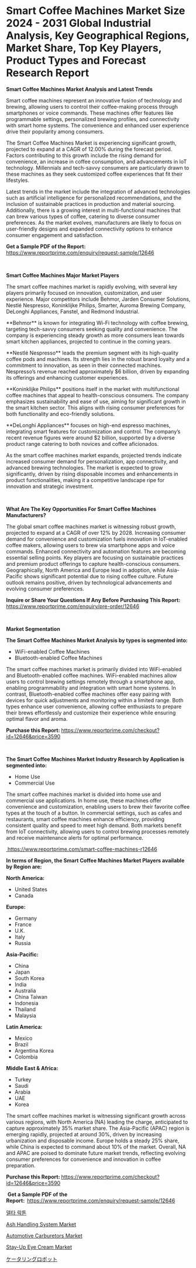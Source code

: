 <p><h1>Smart Coffee Machines Market Size 2024 - 2031 Global Industrial Analysis, Key Geographical Regions, Market Share, Top Key Players, Product Types and Forecast Research Report</h1></p><p><strong>Smart Coffee Machines Market Analysis and Latest Trends</strong></p>
<p><p>Smart coffee machines represent an innovative fusion of technology and brewing, allowing users to control their coffee-making process through smartphones or voice commands. These machines offer features like programmable settings, personalized brewing profiles, and connectivity with smart home systems. The convenience and enhanced user experience drive their popularity among consumers.</p><p>The Smart Coffee Machines Market is experiencing significant growth, projected to expand at a CAGR of 12.00% during the forecast period. Factors contributing to this growth include the rising demand for convenience, an increase in coffee consumption, and advancements in IoT technology. Millennials and tech-savvy consumers are particularly drawn to these machines as they seek customized coffee experiences that fit their lifestyles.</p><p>Latest trends in the market include the integration of advanced technologies such as artificial intelligence for personalized recommendations, and the inclusion of sustainable practices in production and material sourcing. Additionally, there is a growing interest in multi-functional machines that can brew various types of coffee, catering to diverse consumer preferences. As the market evolves, manufacturers are likely to focus on user-friendly designs and expanded connectivity options to enhance consumer engagement and satisfaction.</p></p>
<p><strong>Get a Sample PDF of the Report:&nbsp;</strong> <a href="https://www.reportprime.com/enquiry/request-sample/12646">https://www.reportprime.com/enquiry/request-sample/12646</a></p>
<p>&nbsp;</p>
<p><strong>Smart Coffee Machines Major Market Players</strong></p>
<p><p>The smart coffee machines market is rapidly evolving, with several key players primarily focused on innovation, customization, and user experience. Major competitors include Behmor, Jarden Consumer Solutions, Nestlé Nespresso, Koninklijke Philips, Smarter, Auroma Brewing Company, DeLonghi Appliances, Fanstel, and Redmond Industrial.</p><p>**Behmor** is known for integrating Wi-Fi technology with coffee brewing, targeting tech-savvy consumers seeking quality and convenience. The company is experiencing steady growth as more consumers lean towards smart kitchen appliances, projected to continue in the coming years.</p><p>**Nestlé Nespresso** leads the premium segment with its high-quality coffee pods and machines. Its strength lies in the robust brand loyalty and a commitment to innovation, as seen in their connected machines. Nespresso’s revenue reached approximately $6 billion, driven by expanding its offerings and enhancing customer experiences.</p><p>**Koninklijke Philips** positions itself in the market with multifunctional coffee machines that appeal to health-conscious consumers. The company emphasizes sustainability and ease of use, aiming for significant growth in the smart kitchen sector. This aligns with rising consumer preferences for both functionality and eco-friendly solutions.</p><p>**DeLonghi Appliances** focuses on high-end espresso machines, integrating smart features for customization and control. The company’s recent revenue figures were around $2 billion, supported by a diverse product range catering to both novices and coffee aficionados.</p><p>As the smart coffee machines market expands, projected trends indicate increased consumer demand for personalization, app connectivity, and advanced brewing technologies. The market is expected to grow significantly, driven by rising disposable incomes and enhancements in product functionalities, making it a competitive landscape ripe for innovation and strategic investment.</p></p>
<p>&nbsp;</p>
<p><strong>What Are The Key Opportunities For Smart Coffee Machines Manufacturers?</strong></p>
<p><p>The global smart coffee machines market is witnessing robust growth, projected to expand at a CAGR of over 12% by 2028. Increasing consumer demand for convenience and customization fuels innovation in IoT-enabled coffee makers, allowing users to brew via smartphone apps and voice commands. Enhanced connectivity and automation features are becoming essential selling points. Key players are focusing on sustainable practices and premium product offerings to capture health-conscious consumers. Geographically, North America and Europe lead in adoption, while Asia-Pacific shows significant potential due to rising coffee culture. Future outlook remains positive, driven by technological advancements and evolving consumer preferences.</p></p>
<p><strong>Inquire or Share Your Questions If Any Before Purchasing This Report:</strong> <a href="https://www.reportprime.com/enquiry/pre-order/12646">https://www.reportprime.com/enquiry/pre-order/12646</a></p>
<p>&nbsp;</p>
<p><strong>Market Segmentation</strong></p>
<p><strong>The Smart Coffee Machines Market Analysis by types is segmented into:</strong></p>
<p><ul><li>WiFi-enabled Coffee Machines</li><li>Bluetooth-enabled Coffee Machines</li></ul></p>
<p><p>The smart coffee machines market is primarily divided into WiFi-enabled and Bluetooth-enabled coffee machines. WiFi-enabled machines allow users to control brewing settings remotely through a smartphone app, enabling programmability and integration with smart home systems. In contrast, Bluetooth-enabled coffee machines offer easy pairing with devices for quick adjustments and monitoring within a limited range. Both types enhance user convenience, allowing coffee enthusiasts to prepare their brews effortlessly and customize their experience while ensuring optimal flavor and aroma.</p></p>
<p><strong>Purchase this Report:&nbsp;</strong><a href="https://www.reportprime.com/checkout?id=12646&price=3590">https://www.reportprime.com/checkout?id=12646&price=3590</a></p>
<p>&nbsp;</p>
<p><strong>The Smart Coffee Machines Market Industry Research by Application is segmented into:</strong></p>
<p><ul><li>Home Use</li><li>Commercial Use</li></ul></p>
<p><p>The smart coffee machines market is divided into home use and commercial use applications. In home use, these machines offer convenience and customization, enabling users to brew their favorite coffee types at the touch of a button. In commercial settings, such as cafes and restaurants, smart coffee machines enhance efficiency, providing consistent quality and speed to meet high demand. Both markets benefit from IoT connectivity, allowing users to control brewing processes remotely and receive maintenance alerts for optimal performance.</p></p>
<p><a href="https://www.reportprime.com/smart-coffee-machines-r12646">&nbsp;https://www.reportprime.com/smart-coffee-machines-r12646</a></p>
<p><strong>In terms of Region, the Smart Coffee Machines Market Players available by Region are:</strong></p>
<p>
    <p> <strong> North America: </strong>
        <ul>
            <li>United States</li>
            <li>Canada</li>
        </ul>
        </p> 
    <p> <strong> Europe: </strong>
        <ul>
            <li>Germany</li>
            <li>France</li>
            <li>U.K.</li>
            <li>Italy</li>
            <li>Russia</li>
        </ul>
        </p> 
    <p> <strong> Asia-Pacific: </strong>
        <ul>
            <li>China</li>
            <li>Japan</li>
            <li>South Korea</li>
            <li>India</li>
            <li>Australia</li>
            <li>China Taiwan</li>
            <li>Indonesia</li>
            <li>Thailand</li>
            <li>Malaysia</li>
        </ul>
        </p> 
    <p> <strong> Latin America: </strong>
        <ul>
            <li>Mexico</li>
            <li>Brazil</li>
            <li>Argentina Korea</li>
            <li>Colombia</li>
        </ul>
        </p> 
    <p> <strong> Middle East & Africa: </strong>
        <ul>
            <li>Turkey</li>
            <li>Saudi</li>
            <li>Arabia</li>
            <li>UAE</li>
            <li>Korea</li>
        </ul>
    </p>
    </p>
<p><p>The smart coffee machines market is witnessing significant growth across various regions, with North America (NA) leading the charge, anticipated to capture approximately 35% market share. The Asia-Pacific (APAC) region is emerging rapidly, projected at around 30%, driven by increasing urbanization and disposable income. Europe holds a steady 25% share, while China is expected to command about 10% of the market. Overall, NA and APAC are poised to dominate future market trends, reflecting evolving consumer preferences for convenience and innovation in coffee preparation.</p></p>
<p><strong>Purchase this Report: </strong><a href="https://www.reportprime.com/checkout?id=12646&price=3590">https://www.reportprime.com/checkout?id=12646&price=3590</a></p>
<p>&nbsp;<strong>Get a Sample PDF of the Report:&nbsp;&nbsp;</strong><a href="https://www.reportprime.com/enquiry/request-sample/12646">https://www.reportprime.com/enquiry/request-sample/12646</a></p>
<p><strong></strong></p>
<p><p><a href="https://medium.com/@nazminrahman651/%EA%B8%80%EB%A1%9C%EB%B2%8C-%EB%8D%B8%ED%83%80-%EB%9D%BD%ED%86%A4-%EC%8B%9C%EC%9E%A5-%EB%B6%84%EC%84%9D-%EB%8F%99%ED%96%A5-%EC%98%88%EC%B8%A1-%EB%B0%8F-%EC%84%B1%EC%9E%A5-%EA%B8%B0%ED%9A%8C-2024-2031-126%ED%8E%98%EC%9D%B4%EC%A7%80-%EB%B3%B4%EA%B3%A0%EC%84%9C-7aece7cb879d">델타 락톤</a></p><p><a href="https://medium.com/@james.dyer67867/ash-handling-system-market-global-market-share-and-ranking-overall-sales-and-demand-forecast-b58f1c1646e4">Ash Handling System Market</a></p><p><a href="https://www.linkedin.com/pulse/global-automotive-carburetors-industry-analysis-share-growth-sfw6e?trackingId=4N739hl0T3SNsEe0QXcW5w%3D%3D">Automotive Carburetors Market</a></p><p><a href="https://issuu.com/reportprime-2/docs/stay-up-eye-cream-market-size-2030._9cc45cbbba79ed">Stay-Up Eye Cream Market</a></p><p><a href="https://medium.com/@georgeannauce/%E3%82%B1%E3%83%BC%E3%82%BF%E3%83%AA%E3%83%B3%E3%82%B0%E3%83%AD%E3%83%9C%E3%83%83%E3%83%88%E5%B8%82%E5%A0%B4-%E3%82%B0%E3%83%AD%E3%83%BC%E3%83%90%E3%83%AB%E5%B8%82%E5%A0%B4%E3%82%B7%E3%82%A7%E3%82%A2%E3%81%A8%E3%83%A9%E3%83%B3%E3%82%AD%E3%83%B3%E3%82%B0-%E7%B7%8F%E5%90%88%E7%9A%84%E3%81%AA%E8%B2%A9%E5%A3%B2%E3%81%8A%E3%82%88%E3%81%B3%E9%9C%80%E8%A6%81%E4%BA%88%E6%B8%AC2024%E5%B9%B4-2031%E5%B9%B4-f69c08c71ea1">ケータリングロボット</a></p></p>